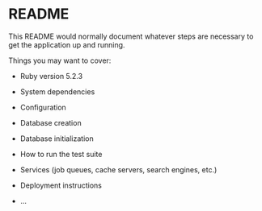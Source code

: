 # README

This README would normally document whatever steps are necessary to get the
application up and running.

Things you may want to cover:

* Ruby version 5.2.3

* System dependencies

* Configuration

* Database creation

* Database initialization

* How to run the test suite

* Services (job queues, cache servers, search engines, etc.)

* Deployment instructions

* ...
